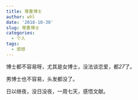 ```yaml
---
title: 尊重博士
author: whl
date: '2018-10-30'
slug: 尊重博士
categories:
  - 个人
tags:
  - 感想
---
```

博士都不容易呀，尤其是女博士，没法谈恋爱，都*27*了。

男博士也不容易，头发都没了。

日以继夜，没日没夜，一周七天，感悟文献。